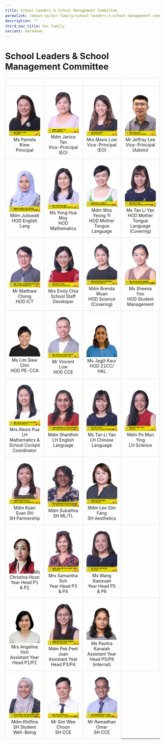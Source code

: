```yaml
---
title: School Leaders & School Management Committee
permalink: /about-us/our-family/school-leaders-n-school-management-committee/
description: ""
third_nav_title: Our Family
variant: markdown
---
```

# School Leaders &amp; School Management Committee

<style>
 
table {
	width: 100%;
	border-collapse: collapse;
	margin-top: 20px;
	max-width: 600px;
	font-size: 14px;
}

th, td {
      border: 1px solid #dddddd;
      text-align: left;
      padding: 12px;
}

th {
	background-color: #FFFFFF;
	width: 25%;
}
	
td { 
			text-align: center !important;  
			width: 25%;
}
</style>

<table>
	<thead>
  <tr>
    <th></th>
    <th></th>
    <th></th>
		<th></th>
  </tr>
	</thead>
	<tbody>
  <tr> 
    <td><img src="/images/About%20us/Leaders%20&amp;%20Management%20Committee/MsPamelaKiew.jpg"> Ms Pamela Kiew<br>Principal</td>
    <td><img src="/images/About%20us/Leaders%20&amp;%20Management%20Committee/MdmJaniceTan.jpg"> Mdm Janice Tan<br>Vice-Principal (EO) </td>
    <td><img src="/images/About%20us/Leaders%20&amp;%20Management%20Committee/MrsMavisLow.jpg">Mrs Mavis Low<br>Vice-Principal (EO)</td>
		<td><img style="width: 100%; height: auto;" src="/images/About%20us/Leaders%20&amp;%20Management%20Committee/Jeffrey_Lee.jpg">Mr Jeffrey Lee<br>Vice-Principal (Admin)</td>
  </tr>
  
  <tr>
    <td><img src="/images/About%20us/Leaders%20&amp;%20Management%20Committee/MdmJuliswatiBteSamad.jpg"> Mdm Juliswati<br>HOD English Lang  </td>
    <td><img src="/images/About%20us/Leaders%20&amp;%20Management%20Committee/MsYongHuaMoy.jpg">Ms Yong Hua Moy<br>HOD Mathematics</td>
		<td><img src="/images/About%20us/Leaders%20&amp;%20Management%20Committee/MdmWooYeongYi.jpg"> Mdm Woo Yeong Yi<br>HOD Mother Tongue Language</td>
		<td><img src="/images/About%20us/Leaders%20&amp;%20Management%20Committee/MsTanLiYan.jpg"> Ms Tan Li Yan <br>HOD Mother Tongue Language (Covering) </td>
  </tr>
		<tr>
    <td><img src="/images/About%20us/Leaders%20&amp;%20Management%20Committee/MrChongCheeWengMatthew.jpg"> Mr Matthew Chong<br>HOD ICT </td> 
		<td><img src="/images/About%20us/Leaders%20&amp;%20Management%20Committee/MrsEmilyChia.jpg">Mrs Emily Chia<br>School Staff Developer</td>
						<td><img src="/images/About%20us/Leaders%20&amp;%20Management%20Committee/MdmWoanShuPeiBrenda.jpg"> Mdm Brenda Woan<br>HOD Science (Covering)</td>
			<td><img src="/images/About%20us/Leaders%20&amp;%20Management%20Committee/MsFooRuYuanSheena.jpg">Ms Sheena Foo<br>HOD Student Management</td>
	</tr>
  <tr>
		   <td><br><img style="width: 100%; height: auto;" src="/images/About%20us/Leaders%20&amp;%20Management%20Committee/MsLimSiewChin.png">Ms Lim Siew Chin<br>HOD PE-CCA  </td>
				<td><img src="/images/About%20us/Leaders%20&amp;%20Management%20Committee/MrLowTeckChyeVincent.jpg"> Mr Vincent Low<br>HOD CCE </td>
    <td><img style="width: 100%; height: auto;" src="/images/About%20us/Leaders%20&amp;%20Management%20Committee/MsJagjitKaur.jpg">Ms Jagjit Kaur<br>HOD 21CC/ HAL</td>
		<td></td>
  </tr>
	<tr>
	    <td><img src="/images/About%20us/Leaders%20&amp;%20Management%20Committee/MrsAlexisPua_TohWeiZeng.jpg">Mrs Alexis Pua<br>LH Mathematics &amp; School Cockpit Coordinator</td>
		 <td><img src="/images/About%20us/Leaders%20&amp;%20Management%20Committee/MdmShanthiniD_ORadhaKrishnan.jpg">Mdm Shanthini<br>LH English Language </td>
    <td><img src="/images/About%20us/Leaders%20&amp;%20Management%20Committee/MsTanLiYan.jpg">Ms Tan Li Yan<br>LH Chinese Language </td>
		<td><img src="/images/About%20us/School%20Staff/MdmPoMunYing.jpg"> Mdm Po Mun Ying<br>LH Science</td>
	</tr>
  <tr>
  		<td><img src="/images/About%20us/Leaders%20&amp;%20Management%20Committee/MdmKuanSuanShi.jpg"> Mdm Kuan Suan Shi <br>SH Partnership </td>
		<td><img src="/images/About%20us/Leaders%20&amp;%20Management%20Committee/MdmSubathraD_OGovindasamy.jpg"> Mdm Subathra <br>SH ML/TL</td>
		<td><img src="/images/About%20us/Leaders%20&amp;%20Management%20Committee/MDMLEEGIMFANG.jpg"> Mdm Lee Gim Fang<br>SH Aesthetics </td>
		<td></td>
		</tr>
		  <tr> 
		<td><img style="width: 80%; height: auto;" src="/images/About%20us/Leaders%20&amp;%20Management%20Committee/MsChristinaHoon.jpg">Ms Christina Hoon<br>Year Head P1 &amp; P2 </td>
		<td><img src="/images/About%20us/Leaders%20&amp;%20Management%20Committee/MdmSamanthaLeeMiewFung.jpg">Mrs Samantha Soh<br>Year Head P3 &amp; P4 </td>
    <td> <img src="/images/About%20us/Leaders%20&amp;%20Management%20Committee/MsWangXiaoxuan.jpg"> Ms Wang Xiaoxuan<br>Year Head P5 &amp; P6 </td>
	<td><br><br><br></td>
  </tr>
		 <tr>
			 <td><img src="/images/About%20us/Leaders%20&amp;%20Management%20Committee/MrsAngelineHoh.jpg">Mrs Angeline Hoh<br>Assistant Year Head P1/P2 </td>
	<td><img src="/images/About%20us/School%20Staff/MdmPekPeetJuanShanice.jpg"> Mdm Pek Peet Juan<br>Assistant Year Head P3/P4</td>
			 <td><br><img style="width: 100%; height: auto;" src="/images/About%20us/Leaders%20&amp;%20Management%20Committee/MsPavitraKanaiah.jpg"><br>Ms Pavitra Kanaiah<br>Assistant Year Head P5/P6 (internal)</td>
			 <td></td>
      </tr>
	  <tr>
			   <td><img src="/images/About%20us/School%20Staff/MdmKhilfinaBteKamaruddinShah.jpg"> Mdm Khilfina<br>SH Student Well-Being</td>
      <td><img src="/images/About%20us/Leaders%20&amp;%20Management%20Committee/MrSimWeeChoon.jpg">Mr Sim Wee Choon<br>SH CCE </td>
			 <td><img src="/images/About%20us/School%20Staff/MrRamadhanBinOmar.jpg"> Mr Ramadhan Omar<br>SH CCE </td>
  </tr>
	</tbody>
</table>